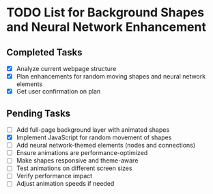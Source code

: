 # TODO List for Background Shapes and Neural Network Enhancement

## Completed Tasks
- [x] Analyze current webpage structure
- [x] Plan enhancements for random moving shapes and neural network elements
- [x] Get user confirmation on plan

## Pending Tasks
- [ ] Add full-page background layer with animated shapes
- [x] Implement JavaScript for random movement of shapes
- [ ] Add neural network-themed elements (nodes and connections)
- [ ] Ensure animations are performance-optimized
- [ ] Make shapes responsive and theme-aware
- [ ] Test animations on different screen sizes
- [ ] Verify performance impact
- [ ] Adjust animation speeds if needed
